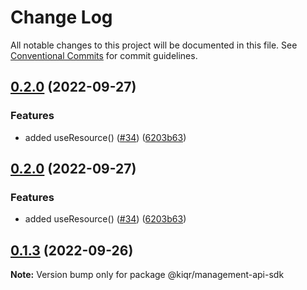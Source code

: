 # Change Log

All notable changes to this project will be documented in this file.
See [Conventional Commits](https://conventionalcommits.org) for commit guidelines.

## [0.2.0](https://www.github.com/kiqr/node-workspace/compare/management-api-sdk-v0.1.3...management-api-sdk-v0.2.0) (2022-09-27)


### Features

* added useResource() ([#34](https://www.github.com/kiqr/node-workspace/issues/34)) ([6203b63](https://www.github.com/kiqr/node-workspace/commit/6203b636774c837c2aa4c29d0b4bbbdd548eb558))

## [0.2.0](https://www.github.com/kiqr/node-workspace/compare/management-api-sdk-v0.1.3...management-api-sdk-v0.2.0) (2022-09-27)


### Features

* added useResource() ([#34](https://www.github.com/kiqr/node-workspace/issues/34)) ([6203b63](https://www.github.com/kiqr/node-workspace/commit/6203b636774c837c2aa4c29d0b4bbbdd548eb558))

## [0.1.3](https://github.com/kiqr/management-api-sdk-node/compare/@kiqr/management-api-sdk@0.1.2...@kiqr/management-api-sdk@0.1.3) (2022-09-26)

**Note:** Version bump only for package @kiqr/management-api-sdk
